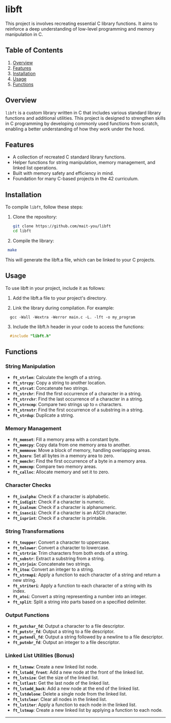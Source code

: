 # libft

This project is involves recreating essential C library functions. It aims to reinforce a deep understanding of low-level programming and memory manipulation in C.

## Table of Contents

1. [Overview](#overview)
2. [Features](#features)
3. [Installation](#installation)
4. [Usage](#usage)
5. [Functions](#functions)

## Overview

`libft` is a custom library written in C that includes various standard library functions and additional utilities. This project is designed to strengthen skills in C programming by developing commonly used functions from scratch, enabling a better understanding of how they work under the hood.

## Features

- A collection of recreated C standard library functions.
- Helper functions for string manipulation, memory management, and linked list operations.
- Built with memory safety and efficiency in mind.
- Foundation for many C-based projects in the 42 curriculum.

## Installation

To compile `libft`, follow these steps:

1. Clone the repository:

   ```bash
   git clone https://github.com/mait-you/libft
   cd libft
   ```
2. Compile the library:

  ```bash
   make
  ```
  This will generate the libft.a file, which can be linked to your C projects.

## Usage

To use libft in your project, include it as follows:

  1. Add the libft.a file to your project's directory.

  2. Link the library during compilation. For example:

  ```bashå
    gcc -Wall -Wextra -Werror main.c -L. -lft -o my_program
  ```
  3. Include the libft.h header in your code to access the functions:
  ```c
    #include "libft.h"
  ```

## Functions

### String Manipulation

- **`ft_strlen`**: Calculate the length of a string.
- **`ft_strcpy`**: Copy a string to another location.
- **`ft_strcat`**: Concatenate two strings.
- **`ft_strchr`**: Find the first occurrence of a character in a string.
- **`ft_strrchr`**: Find the last occurrence of a character in a string.
- **`ft_strncmp`**: Compare two strings up to `n` characters.
- **`ft_strnstr`**: Find the first occurrence of a substring in a string.
- **`ft_strdup`**: Duplicate a string.

### Memory Management

- **`ft_memset`**: Fill a memory area with a constant byte.
- **`ft_memcpy`**: Copy data from one memory area to another.
- **`ft_memmove`**: Move a block of memory, handling overlapping areas.
- **`ft_bzero`**: Set all bytes in a memory area to zero.
- **`ft_memchr`**: Find the first occurrence of a byte in a memory area.
- **`ft_memcmp`**: Compare two memory areas.
- **`ft_calloc`**: Allocate memory and set it to zero.

### Character Checks

- **`ft_isalpha`**: Check if a character is alphabetic.
- **`ft_isdigit`**: Check if a character is numeric.
- **`ft_isalnum`**: Check if a character is alphanumeric.
- **`ft_isascii`**: Check if a character is an ASCII character.
- **`ft_isprint`**: Check if a character is printable.

### String Transformations

- **`ft_toupper`**: Convert a character to uppercase.
- **`ft_tolower`**: Convert a character to lowercase.
- **`ft_strtrim`**: Trim characters from both ends of a string.
- **`ft_substr`**: Extract a substring from a string.
- **`ft_strjoin`**: Concatenate two strings.
- **`ft_itoa`**: Convert an integer to a string.
- **`ft_strmapi`**: Apply a function to each character of a string and return a new string.
- **`ft_striteri`**: Apply a function to each character of a string with its index.
- **`ft_atoi`**: Convert a string representing a number into an integer.
- **`ft_split`**:  Split a string into parts based on a specified delimiter.
  
### Output Functions

- **`ft_putchar_fd`**: Output a character to a file descriptor.
- **`ft_putstr_fd`**: Output a string to a file descriptor.
- **`ft_putendl_fd`**: Output a string followed by a newline to a file descriptor.
- **`ft_putnbr_fd`**: Output an integer to a file descriptor.

### Linked List Utilities (Bonus)

- **`ft_lstnew`**: Create a new linked list node.
- **`ft_lstadd_front`**: Add a new node at the front of the linked list.
- **`ft_lstsize`**: Get the size of the linked list.
- **`ft_lstlast`**: Get the last node of the linked list.
- **`ft_lstadd_back`**: Add a new node at the end of the linked list.
- **`ft_lstdelone`**: Delete a single node from the linked list.
- **`ft_lstclear`**: Clear all nodes in the linked list.
- **`ft_lstiter`**: Apply a function to each node in the linked list.
- **`ft_lstmap`**: Create a new linked list by applying a function to each node.

---

